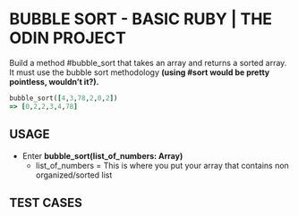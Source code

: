 # BUBBLE SORT - BASIC RUBY | THE ODIN PROJECT

Build a method #bubble_sort that takes an array and returns a sorted array. It must use the bubble sort methodology **(using #sort would be pretty pointless, wouldn’t it?).**

```Ruby
bubble_sort([4,3,78,2,0,2])
=> [0,2,2,3,4,78]
```

## USAGE
- Enter **bubble_sort(list_of_numbers: Array)**
  - list_of_numbers = This is where you put your array that contains non organized/sorted list

## TEST CASES
